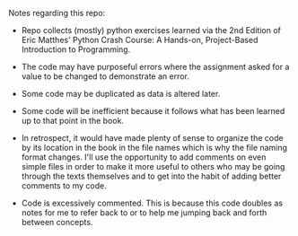 Notes regarding this repo:
* Repo collects (mostly) python exercises learned via the 2nd Edition of Eric Matthes' Python Crash Course: A Hands-on, Project-Based Introduction to Programming. 

* The code may have purposeful errors where the assignment asked for a value to be changed to demonstrate an error. 

* Some code may be duplicated as data is altered later. 

* Some code will be inefficient because it follows what has been learned up to that point in the book. 

* In retrospect, it would have made plenty of sense to organize the code by its location in the book in the file names which is why the file naming format changes. I'll use the opportunity to add comments on even simple files in order to make it more useful to others who may be going through the texts themselves and to get into the habit of adding better comments to my code. 

* Code is excessively commented. This is because this code doubles as notes for me to refer back to or to help me jumping back and forth between concepts. 
